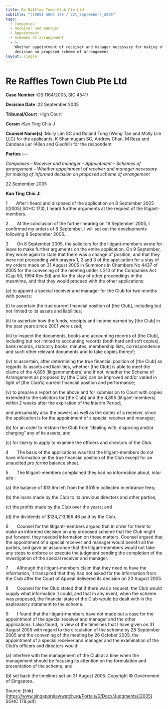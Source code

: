 ```yaml
---
title: Re Raffles Town Club Pte Ltd
subtitle: "[2005] SGHC 178 / 22\_September\_2005"
tags:
  - Companies
  - Receiver and manager
  - Appointment
  - Schemes of arrangement
  - >-
    Whether appointment of receiver and manager necessary for making of informed
    decision on proposed scheme of arrangement
layout: single
---
```

# Re Raffles Town Club Pte Ltd 



**Case Number** :OS 1164/2005, SIC 4541/ 

**Decision Date** :22 September 2005 

**Tribunal/Court** :High Court 

**Coram** :Kan Ting Chiu J 

**Counsel Name(s)** :Molly Lim SC and Roland Tong (Wong Tan and Molly Lim LLC) for the applicants; K Shanmugam SC, Andrew Chan, M Reza and Candace Ler (Allen and Gledhill) for the respondent 

**Parties** :— 

_Companies_ – _Receiver and manager_ – _Appointment_ – _Schemes of arrangement_ – _Whether appointment of receiver and manager necessary for making of informed decision on proposed scheme of arrangement_ 

22 September 2005 

**Kan Ting Chiu J:** 

1       After I heard and disposed of the application on 8 September 2005 ([2005] SGHC 173), I heard further arguments at the request of the litigant-members. 

2       At the conclusion of the further hearing on 19 September 2005, I confirmed my orders of 8 September. I will set out the developments following 8 September 2005. 

3       On 8 September 2005, the solicitors for the litigant-members wrote for leave to make further arguments on the entire application. On 9 September, they wrote again to state that there was a change of position, and that they were not proceeding with prayers 1, 2 and 3 of the application for a stay of my orders made on 31 August 2005 in Summons in Chambers No 4437 of 2005 for the convening of the meeting under s 210 of the Companies Act (Cap 50, 1994 Rev Ed) and for the stay of other proceedings in the meantime, and that they would proceed with the other applications: 

 (a) to appoint a special receiver and manager for the Club for two months with powers: 

 (i) to ascertain the true current financial position of [the Club], including but not limited to its assets and liabilities; 

 (ii) to ascertain how the funds, receipts and income earned by [the Club] in the past years since 2001 were used; 

 (iii) to inspect the documents, books and accounting records of [the Club], including but not limited to accounting records (both hard and soft copies), bank records, statutory books, minutes, membership lists, correspondence and such other relevant documents and to take copies thereof; 

 (iv) to ascertain, after determining the true financial position of [the Club] as regards its assets and liabilities, whether [the Club] is able to meet the claims of the 4,895 [litigantmembers] and if not, whether the Scheme of Arrangement as proposed by [the Club] can be improved and/or varied in light of [the Club’s] current financial position and performance; 


 (v) to prepare a report on the above and for submission to Court with copies extended to the solicitors for [the Club] and the 4,895 [litigant-members] within 2 weeks after the expiration of the Interim Period; 

 and presumably also the powers as well as the duties of a receiver, since the application is for the appointment of a special receiver and manager; 

 (b) for an order to restrain the Club from “dealing with, disposing and/or charging” any of its assets; and 

 (c) for liberty to apply to examine the officers and directors of the Club. 

4       The basis of the applications was that the litigant-members do not have information on the true financial position of the Club except for an unaudited _pro forma_ balance sheet. 

5       The litigant-members complained they had no information about, _inter alia_ : 

 (a) the balance of $13.6m left from the $515m collected in entrance fees; 

 (b) the loans made by the Club to its previous directors and other parties; 

 (c) the profits made by the Club over the years; and 

 (d) the dividends of $124,213,169.46 paid by the Club. 

6       Counsel for the litigant-members argued that in order for them to make an informed decision on any proposed scheme that the Club might put forward, they needed information on those matters. Counsel argued that the appointment of a special receiver and manager would benefit all the parties, and gave an assurance that the litigant-members would not take any steps to enforce or execute the judgment pending the completion of the investigation of the special receiver and manager. 

7       Although the litigant-members claim that they need to have the information, it transpired that they had not asked for the information from the Club after the Court of Appeal delivered its decision on 23 August 2005. 

8       Counsel for the Club stated that if there was a request, the Club would supply what information it could, and that in any event, when the scheme was proposed, the financial state of the Club would be dealt with in the explanatory statement to the scheme. 

9       I found that the litigant-members have not made out a case for the appointment of the special receiver and manager and the other applications. I also found, in view of the timelines that I have given on 31 August 2005 with regard to the circulation of the scheme by 28 September 2005 and the convening of the meeting by 26 October 2005, the appointment of a special receiver and manager and the examination of the Club’s officers and directors would: 

 (a) interfere with the management of the Club at a time when the management should be focusing its attention on the formulation and presentation of the scheme; and 

 (b) set back the timelines set on 31 August 2005. Copyright © Government of Singapore. 


Source: [link](https://www.singaporelawwatch.sg/Portals/0/Docs/Judgments/[2005] SGHC 178.pdf)
